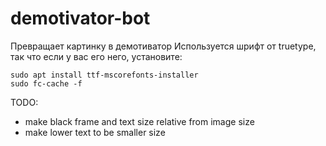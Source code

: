 # demotivator-bot
Превращает картинку в демотиватор
Используется шрифт от truetype, так что если у вас его него, установите:
```
sudo apt install ttf-mscorefonts-installer
sudo fc-cache -f
```
TODO:
- make black frame and text size relative from image size
- make lower text to be smaller size
